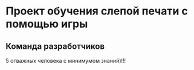 # Проект обучения слепой печати с помощью игры

## Команда разработчиков
5 отважных человека с минимумом знаний)!!!
